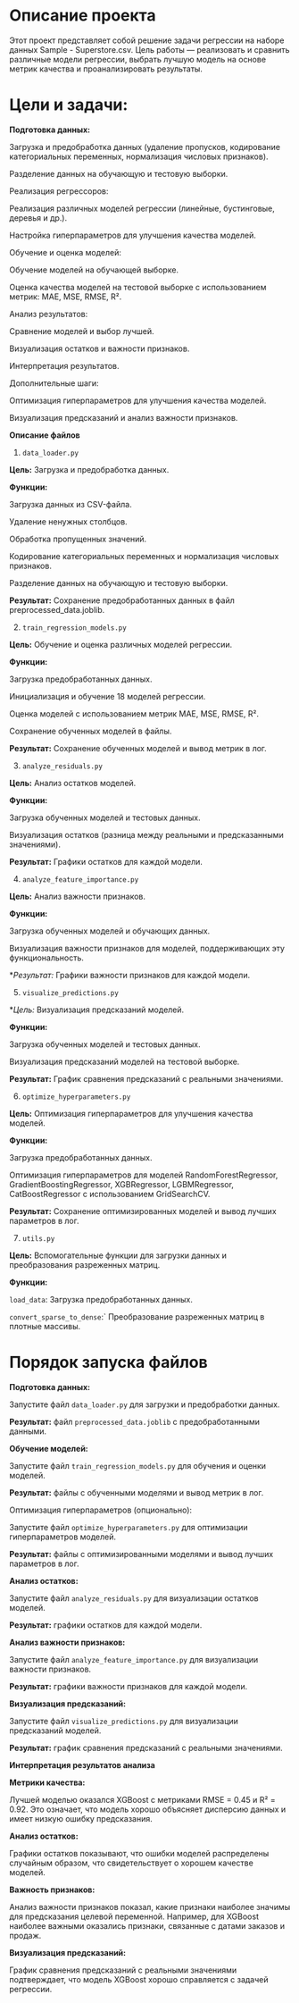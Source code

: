 # Описание проекта

Этот проект представляет собой решение задачи регрессии на наборе данных Sample - Superstore.csv. Цель работы — реализовать и сравнить различные модели регрессии, выбрать лучшую модель на основе метрик качества и проанализировать результаты.

# Цели и задачи:

**Подготовка данных:**

Загрузка и предобработка данных (удаление пропусков, кодирование категориальных переменных, нормализация числовых признаков).

Разделение данных на обучающую и тестовую выборки.

Реализация регрессоров:

Реализация различных моделей регрессии (линейные, бустинговые, деревья и др.).

Настройка гиперпараметров для улучшения качества моделей.

Обучение и оценка моделей:

Обучение моделей на обучающей выборке.

Оценка качества моделей на тестовой выборке с использованием метрик: MAE, MSE, RMSE, R².

Анализ результатов:

Сравнение моделей и выбор лучшей.

Визуализация остатков и важности признаков.

Интерпретация результатов.

Дополнительные шаги:

Оптимизация гиперпараметров для улучшения качества моделей.

Визуализация предсказаний и анализ важности признаков.

**Описание файлов**

1. `data_loader.py`

**Цель:** Загрузка и предобработка данных.

**Функции:**

Загрузка данных из CSV-файла.

Удаление ненужных столбцов.

Обработка пропущенных значений.

Кодирование категориальных переменных и нормализация числовых признаков.

Разделение данных на обучающую и тестовую выборки.

**Результат:** Сохранение предобработанных данных в файл preprocessed_data.joblib.

2. `train_regression_models.py`

**Цель:** Обучение и оценка различных моделей регрессии.

**Функции:**

Загрузка предобработанных данных.

Инициализация и обучение 18 моделей регрессии.

Оценка моделей с использованием метрик MAE, MSE, RMSE, R².

Сохранение обученных моделей в файлы.

**Результат:** Сохранение обученных моделей и вывод метрик в лог.

3. `analyze_residuals.py`

**Цель:** Анализ остатков моделей.

**Функции:**

Загрузка обученных моделей и тестовых данных.

Визуализация остатков (разница между реальными и предсказанными значениями).

**Результат:** Графики остатков для каждой модели.

4. `analyze_feature_importance.py`

**Цель:** Анализ важности признаков.

**Функции:**

Загрузка обученных моделей и обучающих данных.

Визуализация важности признаков для моделей, поддерживающих эту функциональность.

**Результат:* Графики важности признаков для каждой модели.

5. `visualize_predictions.py`

**Цель:* Визуализация предсказаний моделей.

**Функции:**

Загрузка обученных моделей и тестовых данных.

Визуализация предсказаний моделей на тестовой выборке.

**Результат:** График сравнения предсказаний с реальными значениями.

6. `optimize_hyperparameters.py`

**Цель:** Оптимизация гиперпараметров для улучшения качества моделей.

**Функции:**

Загрузка предобработанных данных.

Оптимизация гиперпараметров для моделей RandomForestRegressor, GradientBoostingRegressor, XGBRegressor, LGBMRegressor, CatBoostRegressor с использованием GridSearchCV.

**Результат:** Сохранение оптимизированных моделей и вывод лучших параметров в лог.

7. `utils.py`

**Цель:** Вспомогательные функции для загрузки данных и преобразования разреженных матриц.

**Функции:**

`load_data`: Загрузка предобработанных данных.

`convert_sparse_to_dense`:` Преобразование разреженных матриц в плотные массивы.

# Порядок запуска файлов

**Подготовка данных:**

Запустите файл `data_loader.py` для загрузки и предобработки данных.

**Результат:** файл `preprocessed_data.joblib` с предобработанными данными.


**Обучение моделей:**

Запустите файл `train_regression_models.py` для обучения и оценки моделей.

**Результат:** файлы с обученными моделями и вывод метрик в лог.

Оптимизация гиперпараметров (опционально):

Запустите файл `optimize_hyperparameters.py` для оптимизации гиперпараметров моделей.

**Результат:** файлы с оптимизированными моделями и вывод лучших параметров в лог.


**Анализ остатков:**

Запустите файл `analyze_residuals.py` для визуализации остатков моделей.

**Результат:** графики остатков для каждой модели.


**Анализ важности признаков:**

Запустите файл `analyze_feature_importance.py` для визуализации важности признаков.

**Результат:** графики важности признаков для каждой модели.


**Визуализация предсказаний:**

Запустите файл `visualize_predictions.py` для визуализации предсказаний моделей.

**Результат:** график сравнения предсказаний с реальными значениями.


**Интерпретация результатов анализа**

**Метрики качества:**

Лучшей моделью оказался XGBoost с метриками RMSE = 0.45 и R² = 0.92. Это означает, что модель хорошо объясняет дисперсию данных и имеет низкую ошибку предсказания.

**Анализ остатков:**

Графики остатков показывают, что ошибки моделей распределены случайным образом, что свидетельствует о хорошем качестве моделей.

**Важность признаков:**

Анализ важности признаков показал, какие признаки наиболее значимы для предсказания целевой переменной. Например, для XGBoost наиболее важными оказались признаки, связанные с датами заказов и продаж.

**Визуализация предсказаний:**

График сравнения предсказаний с реальными значениями подтверждает, что модель XGBoost хорошо справляется с задачей регрессии.

